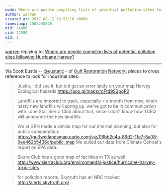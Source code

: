 ```yaml
---
node: Where are people compiling lists of potential pollution sites following Hurricane Harvey?
author: warren
created_at: 2017-09-12 19:51:16 +0000
timestamp: 1505245876
nid: 14886
cid: 22599
uid: 1
---
```




[warren](../profile/warren) replying to: [Where are people compiling lists of potential pollution sites following Hurricane Harvey?](../notes/warren/09-12-2017/where-are-people-compiling-lists-of-potential-pollution-sites-following-hurricane-harvey)

----
Via Scott Eustis -- [@eustatic](/profile/eustatic) - of [Gulf Restoration Network](http://healthygulf.org); places to cross reference to look for industrial sites:

> Justin, i did see it, but did get an error lately on your map Harvey Ecological hazards https://goo.gl/maps/roFtd9S3pgP2

> Landfills are importnt to track, especially < a month from now, when nasty new landfills will spring up. we've got to be in communication with Lone Star Sierra Club about that, since i don't know how TCEQ will announce the new landfills.

> We at GRN made a similar map for our internal planning, but also for public consumption: https://gulfwetlandsmap.carto.com/viz/06bb2c4a-89d2-11e7-8a08-0ee462b5436c/public_map We pulled our data from Climate Central's report on EPA data.

> Sierra Club has a good map of facilities in TX as well: http://www.sierraclub.org/environmental-justice/hurricane-harvey-toxic-sites

> for pollution reports, Skytruth has an NRC tracker: http://alerts.skytruth.org/